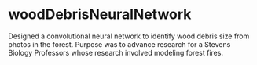 # woodDebrisNeuralNetwork
Designed a convolutional neural network to identify wood debris size from photos in the forest. Purpose was to advance research for a Stevens Biology Professors whose research involved modeling forest fires.

